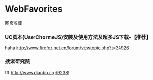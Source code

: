 WebFavorites
============

网页收藏
### UC脚本(UserChormeJS)安装及使用方法及超多JS下载-【推荐】
haha
http://www.firefox.net.cn/forum/viewtopic.php?t=34926
### 搜索研究院

fff
http://www.dianbo.org/9238/
